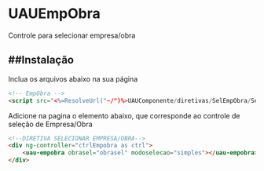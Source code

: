 # UAUEmpObra
Controle para selecionar empresa/obra

##Instalação
---------
Inclua os arquivos abaixo na sua página

```html
<!-- EmpObra -->
<script src="<%=ResolveUrl("~/")%>UAUComponente/diretivas/SelEmpObra/SelEmpObraDirective.js"></script>
```

Adicione na pagina o elemento abaixo, que corresponde ao controle de seleção de Empresa/Obra
```html
<!--DIRETIVA SELECIONAR EMPRESA/OBRA-->
<div ng-controller="ctrlEmpobra as ctrl">
    <uau-empobra obrasel="obrasel" modoselecao="simples"></uau-empobra>
</div>
```
